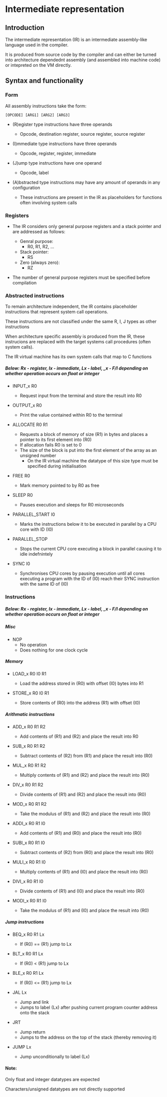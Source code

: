 
# Intermediate representation


## Introduction

The intermediate representation (IR) is an intermediate assembly-like language used in the compiler.


It is produced from source code by the compiler and can either be turned into architecture dependednt assembly (and assembled into machine code) or intepreted on the VM directly.




## Syntax and functionality


### Form
All assembly instructions take the form:

    [OPCODE] [ARG1] [ARG2] [ARG3]

- (R)egister type instructions have three operands
    - Opcode, destination register, source register, source register

- (I)mmediate type instructions have three operands
    - Opcode, register, register, immediate

- (J)ump type instructions have one operand
    - Opcode, label

- (A)bstracted type instructions may have any amount of operands in any configuration
    - These instructions are present in the IR as placeholders for functions often involving system calls


### Registers

- The IR considers only general purpose registers and a stack pointer and are addressed as follows:
    - Genral purpose:
        - R0, R1, R2, ...
    - Stack pointer:
        - RS
    - Zero (always zero):
        - RZ

- The number of general purpose registers must be specified before compilation



### Abstracted instructions

To remain architecture independent, the IR contains placeholder instructions that represent system call operations.

These instructions are not classified under the same R, I, J types as other instructions

When architecture specific assembly is produced from the IR, these instrucions are replaced with the target systems call procedures (often system calls).

The IR virtual machine has its own system calls that map to C functions


##### Below: Rx - register, Ix - immediate, Lx - label, _x - F/I depending on whether operation occurs on float or integer

- INPUT_x R0

    - Request input from the terminal and store the result into R0


- OUTPUT_x R0

    - Print the value contained within R0 to the terminal

- ALLOCATE R0 R1

    - Requests a block of memory of size (R1) in bytes and places a pointer to its first element into (R0)
    - If allocation fails R0 is set to 0
    - The size of the block is put into the first element of the array as an unsigned number
        - On the IR virtual machine the datatype of this size type must be specified during initialisation

- FREE R0

    - Mark memory pointed to by R0 as free

- SLEEP R0

    - Pauses execution and sleeps for R0 microseconds



- PARALLEL_START I0

    - Marks the instructions below it to be executed in parallel by a CPU core with ID (I0)

- PARALLEL_STOP

    - Stops the current CPU core executing a block in parallel causing it to idle indefnintely

- SYNC I0

    - Synchronises CPU cores by pausing execution until all cores executing a program with the ID of (I0) reach their SYNC instruction with the same ID of (I0)





### Instructions


##### Below: Rx - register, Ix - immediate, Lx - label, _x - F/I depending on whether operation occurs on float or integer



##### Misc

- NOP
    - No operation
    - Does nothing for one clock cycle


##### Memory

- LOAD_x R0 I0 R1
    - Load the address stored in (R0) with offset (I0) bytes into R1

- STORE_x R0 I0 R1
    - Store contents of (R0) into the address (R1) with offset (I0)

##### Arithmatic instructions

- ADD_x R0 R1 R2
    - Add contents of (R1) and (R2) and place the result into R0 

- SUB_x R0 R1 R2
    - Subtract contents of (R2) from (R1) and place the result into (R0)

- MUL_x R0 R1 R2
    - Multiply contents of (R1) and (R2) and place the result into (R0)

- DIV_x R0 R1 R2
    - Divide contents of (R1) and (R2) and place the result into (R0)

- MOD_x R0 R1 R2
    - Take the modulus of (R1) and (R2) and place the result into (R0)


- ADDI_x R0 R1 I0 
    - Add contents of (R1) and (R0) and place the result into (R0)

- SUBI_x R0 R1 I0
    - Subtract contents of (R2) from (R0) and place the result into (R0)

- MULI_x R0 R1 I0
    - Multiply contents of (R1) and (I0) and place the result into (R0)

- DIVI_x R0 R1 I0
    - Divide contents of (R1) and (I0) and place the result into (R0)

- MODI_x R0 R1 I0
    - Take the modulus of (R1) and (I0) and place the result into (R0)


##### Jump instructions

- BEQ_x R0 R1 Lx
    - If (R0) == (R1) jump to Lx

- BLT_x R0 R1 Lx
    - If (R0) < (R1) jump to Lx

- BLE_x R0 R1 Lx
    - If (R0) <= (R1) jump to Lx


- JAL Lx
    - Jump and link
    - Jumps to label (Lx) after pushing current program counter address onto the stack

- JRT
    - Jump return
    - Jumps to the address on the top of the stack (thereby removing it)

- JUMP Lx
    - Jump unconditionally to label (Lx)




#### Note:

Only float and integer datatypes are expected

Characters/unsigned datatypes are not directly supported


